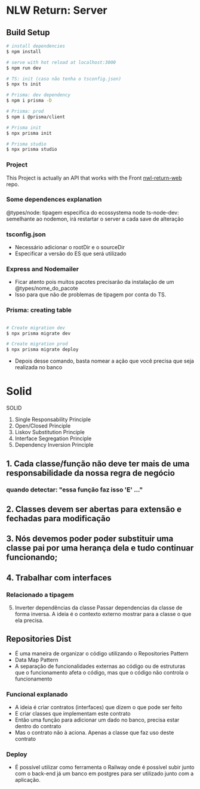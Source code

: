 # NLW Return: Server

## Build Setup

```bash
# install dependencies
$ npm install

# serve with hot reload at localhost:3000
$ npm run dev

# TS: init (caso não tenha o tsconfig.json)
$ npx ts init

# Prisma: dev dependency
$ npm i prisma -D

# Prisma: prod
$ npm i @prisma/client

# Prisma init
$ npx prisma init

# Prisma studio
$ npx prisma studio
```

### Project
This Project is actually an API that works with the Front [nwl-return-web](https://github.com/miguelCassimiro99/nlw-return-web) repo.

### Some dependences explanation
@types/node: tipagem específica do ecossystema node
ts-node-dev: semelhante ao nodemon, irá restartar o server a cada save de alteração

### tsconfig.json
- Necessário adicionar o rootDir e o sourceDir
- Especificar a versão do ES que será utilizado

### Express and Nodemailer
- Ficar atento pois muitos pacotes precisarão da instalação de um @types/nome_do_pacote
- Isso para que não de problemas de tipagem por conta do TS.

### Prisma: creating table
```bash

# Create migration dev
$ npx prisma migrate dev

# Create migration prod
$ npx prisma migrate deploy

```
- Depois desse comando, basta nomear a ação que você precisa que seja realizada no banco


# Solid
SOLID

1. Single Responsability Principle
2. Open/Closed Principle
3. Liskov Substitution Principle
4. Interface Segregation Principle
5. Dependency Inversion Principle

## 1. Cada classe/função não deve ter mais de uma responsabilidade da nossa regra de negócio
### quando detectar: "essa função faz isso 'E' ..."

## 2. Classes devem ser abertas para extensão e fechadas para modificação

## 3. Nós devemos poder poder substituir uma classe pai por uma herança dela e tudo continuar funcionando;

## 4. Trabalhar com interfaces
### Relacionado a tipagem

5. Inverter dependências da classe
Passar dependencias da classe de forma inversa.
A ideia é o contexto externo mostrar para a classe o que ela precisa.

## Repositories Dist
- É uma maneira de organizar o código utilizando o Repositories Pattern
- Data Map Pattern
- A separação de funcionalidades externas ao código ou de estruturas que o funcionamento afeta o código, mas que o código não controla o funcionamento
### Funcional explanado
- A ideia é criar contratos (interfaces) que dizem o que pode ser feito
- E criar classes que implementam este contrato
- Então uma função para adicionar um dado no banco, precisa estar dentro do contrato
- Mas o contrato não à aciona. Apenas a classe que faz uso deste contrato


### Deploy
- É possível utilizar como ferramenta o Railway onde é possível subir junto com o back-end já um banco em postgres para ser utilizado junto com a aplicação.
